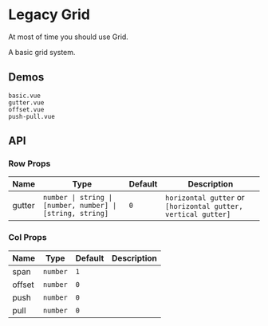 # Legacy Grid

<!--single-column-->

<n-alert title="Caveat" type="warning" style="margin-bottom: 16px">
  At most of time you should use <router-link to="grid" #="{ navigate, href }" custom><n-a :href="href" @click="navigate">Grid</n-a></router-link>.
</n-alert>

A basic grid system.

## Demos

```demo
basic.vue
gutter.vue
offset.vue
push-pull.vue
```

## API

### Row Props

| Name | Type | Default | Description |
| --- | --- | --- | --- |
| gutter | `number \| string \| [number, number] \| [string, string]` | `0` | `horizontal gutter` or `[horizontal gutter, vertical gutter]` |

### Col Props

| Name   | Type     | Default | Description |
| ------ | -------- | ------- | ----------- |
| span   | `number` | `1`     |             |
| offset | `number` | `0`     |             |
| push   | `number` | `0`     |             |
| pull   | `number` | `0`     |             |
